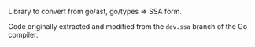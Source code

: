 Library to convert from go/ast, go/types => SSA form.

Code originally extracted and modified from the `dev.ssa` branch of the Go compiler.

